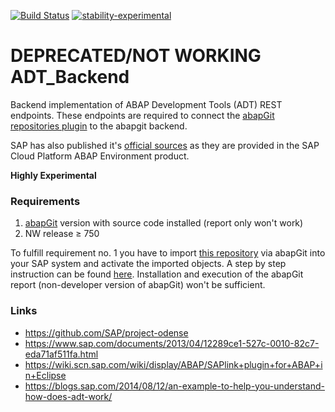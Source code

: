 [![Build Status](https://travis-ci.org/abapGit/ADT_Backend.svg?branch=master)](https://travis-ci.org/abapGit/ADT_Backend) [![stability-experimental](https://img.shields.io/badge/stability-experimental-orange.svg)](https://github.com/emersion/stability-badges#experimental)

# DEPRECATED/NOT WORKING ADT_Backend

Backend implementation of ABAP Development Tools (ADT) REST endpoints. These endpoints are required to connect the [abapGit repositories plugin](https://eclipse.abapgit.org/updatesite/) to the abapgit backend.

SAP has also published it's [official sources](https://github.com/SAP/project-odense) as they are provided in the SAP Cloud Platform ABAP Environment product.

**Highly Experimental**

### Requirements

1. [abapGit](https://github.com/larshp/abapGit) version with source code installed (report only won't work)
2. NW release ≥ 750

To fulfill requirement no. 1 you have to import [this repository](https://github.com/abapGit/abapGit/) via abapGit into your SAP system and activate the imported objects. A step by step instruction can be found [here](https://docs.abapgit.org/guide-online-install.html). Installation and execution of the abapGit report (non-developer version of abapGit) won't be sufficient. 

### Links

- https://github.com/SAP/project-odense
- https://www.sap.com/documents/2013/04/12289ce1-527c-0010-82c7-eda71af511fa.html
- https://wiki.scn.sap.com/wiki/display/ABAP/SAPlink+plugin+for+ABAP+in+Eclipse
- https://blogs.sap.com/2014/08/12/an-example-to-help-you-understand-how-does-adt-work/
